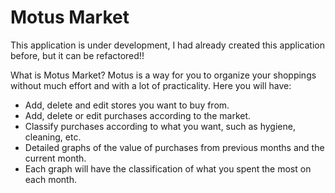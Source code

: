 # Motus Market

[](https://github.com/EduardoBorges0/Motus-Finance-Management#motus-finance-management)

This application is under development, I had already created this application before, but it can be refactored!!

What is Motus Market? Motus is a way for you to organize your shoppings without much effort and with a lot of practicality. Here you will have:

- Add, delete and edit stores you want to buy from.
- Add, delete or edit purchases according to the market.
- Classify purchases according to what you want, such as hygiene, cleaning, etc.
- Detailed graphs of the value of purchases from previous months and the current month.
- Each graph will have the classification of what you spent the most on each month.
